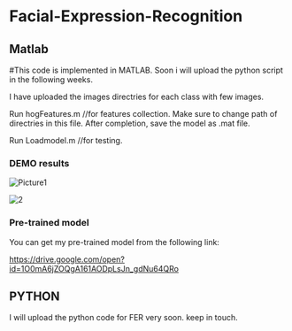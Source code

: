 # Facial-Expression-Recognition

## Matlab

#This code is implemented in MATLAB. Soon i will upload the python script in the following weeks. 

I have uploaded the images directries for each class with few images. 

Run hogFeatures.m //for features collection. Make sure to change path of directries in this file. After completion, save the model as .mat file.

Run Loadmodel.m //for testing.

### DEMO results

![Picture1](https://user-images.githubusercontent.com/43944394/69815825-7ba47500-123a-11ea-8ba1-dfc9ea6dc888.jpg)  
 
![2](https://user-images.githubusercontent.com/43944394/69815313-5fec9f00-1239-11ea-923e-f1909004fd39.jpg)

### Pre-trained model

You can get my pre-trained model from the following link:

https://drive.google.com/open?id=1O0mA6jZOQgA161AODpLsJn_gdNu64QRo

## PYTHON

I will upload the python code for FER very soon. keep in touch.


